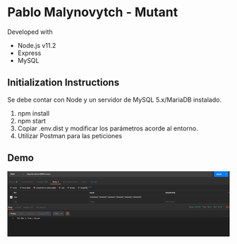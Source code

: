 # Pablo Malynovytch - Mutant

Developed with 
* Node.js v11.2
* Express
* MySQL

## Initialization Instructions
Se debe contar con Node y un servidor de MySQL 5.x/MariaDB instalado.

1) npm install
2) npm start
3) Copiar .env.dist y modificar los parámetros acorde al entorno.
4) Utilizar Postman para las peticiones

## Demo

![API](https://github.com/PabloMaly/mutant-api/blob/master/git-image/Annotation%202019-12-18%20000918.png)
